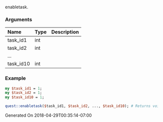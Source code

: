 enabletask.
### Arguments
**Name**|**Type**|**Description**
:---|:---|:---
task_id1|int|
task_id2|int|
...||
task_id10|int|

### Example

```perl
my $task_id1 = 1;
my $task_id2 = 1;
my $task_id10 = 1;

quest::enabletask($task_id1, $task_id2, ..., $task_id10); # Returns void
```


Generated On 2018-04-29T00:35:14-07:00